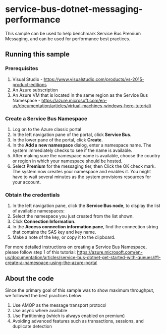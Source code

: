 # service-bus-dotnet-messaging-performance
This sample can be used to help benchmark Service Bus Premium Messaging, and can be used for performance best practices.
## Running this sample

### Prerequisites
1. Visual Studio - <https://www.visualstudio.com/products/vs-2015-product-editions>
2. An Azure subscription
3. An Azure VM that is located in the same region as the Service Bus Namespace - <https://azure.microsoft.com/en-us/documentation/articles/virtual-machines-windows-hero-tutorial/>

### Create a Service Bus Namespace
1. Log on to the Azure classic portal
2. In the left navigation pane of the portal, click **Service Bus**.
3. In the lower pane of the portal, click **Create**.
4. In the **Add a new namespace** dialog, enter a namespace name. The system immediately checks to see if the name is available.
5. After making sure the namespace name is available, choose the country or region in which your namespace should be hosted.
6. Select **Premium** for the messaging tier, then Click the OK check mark. The system now creates your namespace and enables it. You might have to wait several minutes as the system provisions resources for your account.

### Obtain the credentials
1. In the left navigation pane, click the **Service Bus node**, to display the list of available namespaces:
2. Select the namespace you just created from the list shown.
3. Click **Connection Information**.
4. In the **Access connection information pane**, find the connection string that contains the SAS key and key name.
5. Make a note of the key, or copy it to the clipboard.

For more detailed instructions on creating a Service Bus Namespace, please follow step 1 of this tutorial: <https://azure.microsoft.com/en-us/documentation/articles/service-bus-dotnet-get-started-with-queues/#1-create-a-namespace-using-the-azure-portal>

## About the code
Since the primary goal of this sample was to show maximum throughput, we followed the best practices below:
1. Use AMQP as the message transport protocol
2. Use async where available
3. Use Partitioning (which is always enabled on premium)
4. Avoiding advanced features such as transactions, sessions, and duplicate detection